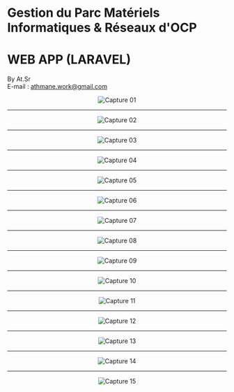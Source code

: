 # Gestion du Parc Matériels Informatiques & Réseaux d'OCP
# WEB APP (LARAVEL)
By At.Sr </br>
E-mail : athmane.work@gmail.com
<center>
	
![Capture 01](https://github.com/AthmaneSrai/Gestion-du-Parc-Materiels-Informatiques-Reseaux/blob/master/help/Capture.PNG)

---------------------------------------
![Capture 02](https://github.com/AthmaneSrai/Gestion-du-Parc-Materiels-Informatiques-Reseaux/blob/master/help/Capture2.PNG)

---------------------------------------
![Capture 03](https://github.com/AthmaneSrai/Gestion-du-Parc-Materiels-Informatiques-Reseaux/blob/master/help/Capture3.PNG)

---------------------------------------
![Capture 04](https://github.com/AthmaneSrai/Gestion-du-Parc-Materiels-Informatiques-Reseaux/blob/master/help/Capture4.PNG)

---------------------------------------
![Capture 05](https://github.com/AthmaneSrai/Gestion-du-Parc-Materiels-Informatiques-Reseaux/blob/master/help/Capture5.PNG)

---------------------------------------
![Capture 06](https://github.com/AthmaneSrai/Gestion-du-Parc-Materiels-Informatiques-Reseaux/blob/master/help/Capture6.PNG)

---------------------------------------
![Capture 07](https://github.com/AthmaneSrai/Gestion-du-Parc-Materiels-Informatiques-Reseaux/blob/master/help/Capture7.PNG)

---------------------------------------
![Capture 08](https://github.com/AthmaneSrai/Gestion-du-Parc-Materiels-Informatiques-Reseaux/blob/master/help/Capture8.PNG)

---------------------------------------
![Capture 09](https://github.com/AthmaneSrai/Gestion-du-Parc-Materiels-Informatiques-Reseaux/blob/master/help/Capture9.PNG)

---------------------------------------
![Capture 10](https://github.com/AthmaneSrai/Gestion-du-Parc-Materiels-Informatiques-Reseaux/blob/master/help/Capture10.PNG)

---------------------------------------
![Capture 11](https://github.com/AthmaneSrai/Gestion-du-Parc-Materiels-Informatiques-Reseaux/blob/master/help/Capture11.PNG)

---------------------------------------
![Capture 12](https://github.com/AthmaneSrai/Gestion-du-Parc-Materiels-Informatiques-Reseaux/blob/master/help/Capture12.PNG)

---------------------------------------
![Capture 13](https://github.com/AthmaneSrai/Gestion-du-Parc-Materiels-Informatiques-Reseaux/blob/master/help/Capture13.PNG)

---------------------------------------
![Capture 14](https://github.com/AthmaneSrai/Gestion-du-Parc-Materiels-Informatiques-Reseaux/blob/master/help/Capture14.PNG)

---------------------------------------
![Capture 15](https://github.com/AthmaneSrai/Gestion-du-Parc-Materiels-Informatiques-Reseaux/blob/master/help/Capture15.PNG)
